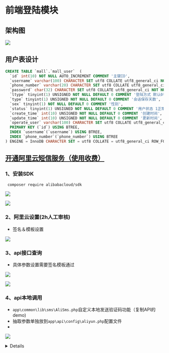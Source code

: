 # 前端登陆模块

## 架构图

![](https://cdn.jsdelivr.net/gh/mumozi/Figure_bed/img/20200614115522.png)

## 用户表设计

```sql
CREATE TABLE `mall`.`mall_user`  (
  `id` int(10) NOT NULL AUTO_INCREMENT COMMENT '主键ID',
  `username` varchar(100) CHARACTER SET utf8 COLLATE utf8_general_ci NOT NULL COMMENT '用户名',
  `phone_number` varchar(20) CHARACTER SET utf8 COLLATE utf8_general_ci NOT NULL COMMENT '手机号',
  `password` char(32) CHARACTER SET utf8 COLLATE utf8_general_ci NOT NULL,
  `ltype` tinyint(1) UNSIGNED NOT NULL DEFAULT 0 COMMENT '登陆方式 默认0手机号登陆 1用户密码登陆',
  `type` tinyint(1) UNSIGNED NOT NULL DEFAULT 0 COMMENT '会话保存天数',
  `sex` tinyint(1) NOT NULL DEFAULT 0 COMMENT '性别',
  `status` tinyint(1) UNSIGNED NOT NULL DEFAULT 0 COMMENT '用户状态 1正常 0待审核 99删除',
  `create_time` int(10) UNSIGNED NOT NULL DEFAULT 0 COMMENT '创建时间',
  `update_time` int(10) UNSIGNED NOT NULL DEFAULT 0 COMMENT '更新时间',
  `operate_user` varchar(100) CHARACTER SET utf8 COLLATE utf8_general_ci NOT NULL COMMENT '操作人',
  PRIMARY KEY (`id`) USING BTREE,
  INDEX `username`(`username`) USING BTREE,
  INDEX `phone_number`(`phone_number`) USING BTREE
) ENGINE = InnoDB CHARACTER SET = utf8 COLLATE = utf8_general_ci ROW_FORMAT = Dynamic;
```

## [开通阿里云短信服务（使用收费）](https://dysms.console.aliyun.com/dysms.htm)

### 1、安装SDK

```bash
 composer require alibabacloud/sdk
```

![](https://cdn.jsdelivr.net/gh/mumozi/Figure_bed/img/20200614125952.png)

![](https://cdn.jsdelivr.net/gh/mumozi/Figure_bed/img/20200614130027.png)

### 2、阿里云设置(2h人工审核)

- 签名＆模板设置

![](https://cdn.jsdelivr.net/gh/mumozi/Figure_bed/img/20200614132355.png)

### 3、api接口查询

- 具体参数设置需要签名模板通过

![](https://cdn.jsdelivr.net/gh/mumozi/Figure_bed/img/20200614132731.png)

![](https://cdn.jsdelivr.net/gh/mumozi/Figure_bed/img/20200614132828.png)

### 4、api本地调用

- `app\common\lib\sms\AliSms.php`自定义本地发送验证码功能（复制API的demo)
- 抽取参数单独放到`app\api\config\aliyun.php`配置文件
- 

![](https://cdn.jsdelivr.net/gh/mumozi/Figure_bed/img/20200614134730.png)

<details>

```php
<?php
//严格模式开启
declare(strict_types=1);
namespace app\common\lib\sms;
use AlibabaCloud\Client\AlibabaCloud;
use AlibabaCloud\Client\Exception\ClientException;
use AlibabaCloud\Client\Exception\ServerException;

class AliSms
{
    /**阿里云发送短信验证码场景
     * @param string $phone
     * @param int $code
     * @return bool
     * @throws ClientException
     */
    public static function sendCode(string $phone, int $code):bool {
        if(empty($phone) || empty($code)) {
            return false;
        }

        AlibabaCloud::accessKeyClient(config("aliyun.access_key_id"), config("aliyun.access_key_secret"))
            ->regionId(config("aliyun.region_id"))
            ->asDefaultClient();

        $templateParam = [
            "code"=>$code,
        ];
        try {
            $result = AlibabaCloud::rpc()
                ->product('Dysmsapi')
                // ->scheme('https') // https | http
                ->version('2017-05-25')
                ->action('SendSms')
                ->method('POST')
                ->host(config("aliyun.host"))
                ->options([
                    'query' => [
                        'RegionId' => "cn-hangzhou",
                        'PhoneNumbers' => $phone,
                        'SignName' => config("aliyun.sign_name"),
                        'TemplateCode' => config("aliyun.template_code"),
                        'TemplateParam' => json_encode($templateParam),
                    ],
                ])
                ->request();
            print_r($result->toArray());
        } catch (ClientException $e) {
            return false;
//            echo $e->getErrorMessage() . PHP_EOL;
        } catch (ServerException $e) {
            return false;
//            echo $e->getErrorMessage() . PHP_EOL;
        }
        return true;
    }
}
```

```php
<?php

return [
    'host' => 'dysmsapi.aliyuncs.com',
    'access_key_id' =>'xxxxx',
    'access_key_secret' =>'xxxxx',
    'region_id' => 'cn-hangzhou',
    'template_code' => 'sms_112121',
    'sign_name' => '商城',
];
```

## API前后端规范（预定义）

![](https://cdn.jsdelivr.net/gh/mumozi/Figure_bed/img/image-20200614135204667.png)

![](https://cdn.jsdelivr.net/gh/mumozi/Figure_bed/img/image-20200614135240562.png)

### 开启路由&定义逻辑方法

- 定义发送短信api路由，用postman工具测试

- 路由层`app\api\route\api.php`

```php
<?php


namespace app\api\route;

use think\facade\Route;

Route::rule("smscode","sms/code","POST");

```

- 控制层`app\api\controller\Sms.php`

```php
<?php

//严格模式开启
declare(strict_types=1);
namespace app\api\controller;


use app\BaseController;

class Sms extends BaseController
{
    public function code() :object {
        return show(config("status.success"), "ok");
    }
}
```

- 测试

![](https://cdn.jsdelivr.net/gh/mumozi/Figure_bed/img/20200614140218.png)

- 逻辑层`app\common\business\Sms.php`

```php
<?php

//严格模式开启
declare(strict_types=1);
namespace app\common\business;


class Sms
{
    public static function sendCode() :bool {
        return true;
    }
}
```

!>其中严格模式开启`declare(strict_types=1);`

## 验证电话号码场景

- 验证规则
- 调用

```php
<?php


namespace app\api\validate;


use think\Validate;

class User extends Validate
{
    protected $rule = [
        'username' =>'require',
        'phone_number' => 'require',
    ];

    protected $message = [
        'username' => '用户名必须',
        'phone_number' => '电话号码必须',
    ];

    protected $scene = [
        'send_code' => ['phone_number'],
    ];
}
```
- 控制层
```php
public function code() :object {

        $phoneNumber = input('param.phone_number','','trim');
        $data = [
            'phone_number' => $phoneNumber,
        ];
        try {
            validate(\app\api\validate\User::class)->scene('send_code')->check($data);
        }catch (ValidateException $e){
            return show(config("status.error"), $e->getError());
        }

        //调用business层数据
        if (SmsBus::sendCode($phoneNumber)) {
            return show(config("status.success"), "发送验证码成功");
        }
        return show(config("status.error"), "发送验证码失败");
    }
```
- 业务逻辑层调用短信接口
```php
<?php

//严格模式开启
declare(strict_types=1);
namespace app\common\business;


use app\common\lib\sms\AliSms;

class Sms
{
    public static function sendCode(string $phoneNumber) :bool {

        //生成随机的4位或者6位验证码
        $code = rand(100000, 999999);
        $sms = AliSms::sendCode($phoneNumber, $code);
        if ($sms) {

            //验证码存放redis。并且给出一个失效时间 1分钟
        }
        return true;
    }
}
```

- 测试成功

![](https://cdn.jsdelivr.net/gh/mumozi/Figure_bed/img/20200615130308.png)

## 开启电话验证码缓存（redis）

- 开启redis缓存服务，默认6379端口

- 从config公共文件拿到缓存复制到应用下
- 修改默认缓存规则
- 添加redis缓存配置

![](https://cdn.jsdelivr.net/gh/mumozi/Figure_bed/img/image-20200615152146063.png)

```php
<?php

// +----------------------------------------------------------------------
// | 缓存设置
// +----------------------------------------------------------------------

return [
    // 默认缓存驱动
    'default' => env('cache.driver', 'redis'),

    // 缓存连接方式配置
    'stores'  => [
        'file' => [
            // 驱动方式
            'type'       => 'File',
            // 缓存保存目录
            'path'       => '',
            // 缓存前缀
            'prefix'     => '',
            // 缓存有效期 0表示永久缓存
            'expire'     => 0,
            // 缓存标签前缀
            'tag_prefix' => 'tag:',
            // 序列化机制 例如 ['serialize', 'unserialize']
            'serialize'  => [],
        ],
       // 更多的缓存连接
        'redis' => [
            'host'       => '192.168.0.113',
            'port'       => 6379,
            'type'       => 'redis',
        ],
    ],
];

```
- 业务层代码（其中配置单独分离出来）
```php
<?php

//严格模式开启
declare(strict_types=1);
namespace app\common\business;


use app\common\lib\sms\AliSms;

class Sms
{
    public static function sendCode(string $phoneNumber) :bool {

        //生成随机的4位或者6位验证码
        $code = rand(100000, 999999);
        cache(config("redis.code_pre").$phoneNumber, $code, config("redis.code_expire"));

        $sms = AliSms::sendCode($phoneNumber, $code);
        if ($sms) {

            //验证码存放redis。并且给出一个失效时间 1分钟
            //1.php是否又redis扩展
            //2.开启服务
            cache(config("redis.code_pre").$phoneNumber, $code, config("redis.code_expire"));
        }
        return $sms;
    }
}
```

- 测试
- ![](https://cdn.jsdelivr.net/gh/mumozi/Figure_bed/img/image-20200615155642006.png)

## 优化-去除common公共方法

- 抽离【生成随机的4位或者6位验证码】功能，单独创建和数字相关的类库方法
- 业务层调用lib下的Num类库
- 控制层传入验证码长度参数

```php
//生成随机的4位或者6位验证码
        $code = Num::getCode($len);
//============================================//
<?php
//记录＆数据相关的类库
declare(strict_types = 1);
namespace app\common\lib;

class Num
{
    /**获取随机4＆6的验证码
     * @param int $len
     * @return int
     */
    public static function getCode(int $len = 4) : int{
        $code = rand(1000, 9999);
        if ($len == 6) {
            $code = rand(100000, 999999);
        }

        return $code;
    }
}
```



!>思想：代码高度耦合。

## 日志排查启动

- 记录保存在runtime文件夹下对应应用下

```php
Log::info("alisms-sendCode-result".json_encode($result->toArray()));

 Log::error("alisms-sendCode-ClientException".$e->getErrorMessage());

 Log::error("alisms-sendCode-ServerException".$e->getErrorMessage());
```

## Nginx的日志qps分析

```bash
cat tp6.mall.com.access.log | awk '{print $4}' | uniq -c | sort -r
```

## 工厂模式+反射

- 公共lib类`app\common\lib\ClassArr.php`
- 类库里初始化调用插件的数组(例如短信服务接口)
- 编写工厂模式调用（参数判断返回是类库还是静态对象）

```php
<?php


namespace app\common\lib;


class ClassArr
{
    public static function smsClassStat() {
        return [
            'ali' => 'app\common\lib\sms\AliSms',
            'baidu' => 'app\common\lib\sms\BaiduSms',

        ];
    }

    public static function uploadClassStat() {
        return [
          'text' =>  'xxx',
          'image' => 'xxx',
        ];
    }

    public static function initClass($type, $classs, $params = [], $needInstance = false) {
        //如果工厂模式调用的方法是静态的，这里返回类库AliSms
        //非静态则返回对象
        if (!array_key_exists($type, $classs)) {
            return false;
        }
        $className = $classs[$type];
        //new ReflectionClass('A’） => 建立A反射类
        //->newInstanceArgs($args) => 相当于实例化对象
        return $needInstance = true ?(new \ReflectionClass($className))->newInstanceArgs($params) : $className;

    }

}
```

- 业务层代码变更

```php
<?php

//严格模式开启
declare(strict_types=1);
namespace app\common\business;


use app\common\lib\ClassArr;
use app\common\lib\Num;
use app\common\lib\sms\AliSms;

class Sms
{
    public static function sendCode(string $phoneNumber, int $len, string $type = 'ali') :bool {

        //生成随机的4位或者6位验证码
        $code = Num::getCode($len);

        //$sms = AliSms::sendCode($phoneNumber, $code);
        //工厂模式调用反射
        $classStats = ClassArr::smsClassStat();
        $classObj = ClassArr::initClass($type, $classStats);
        $sms = $classObj::sendCode($phoneNumber, $code);

        if ($sms) {

            //验证码存放redis。并且给出一个失效时间 1分钟
            //1.php是否又redis扩展
            //2.开启服务
            cache(config("redis.code_pre").$phoneNumber, $code, config("redis.code_expire"));
        }
        return $sms;
    }
}
```

!>出现报错来源于`app\api\exception\Http.php`，实际定位具体错误到runtime日志里面排查error标记。

> 举一反三其他短信SDK可以参考阿里云实现。另外工厂模式可以分流发短信。

## 前端用户登陆逻辑开发

- 定义登陆场景验证
- 获取控制层参数值进行场景验证
- 异常添加自定义状态码

<details>

```php
<?php


namespace app\api\validate;


use think\Validate;

class User extends Validate
{
    protected $rule = [
        'username' =>'require',
        'phone_number' => 'require',
        'code' => 'require|number|min:4',
        'type'=> 'require|in:1,2',
//        'type'=> ["require","in"=>"1,2"],两种不同写法

    ];

    protected $message = [
        'username' => '用户名必须',
        'phone_number' => '电话号码必须',
        'code.require' => '短信验证码必须',
        'code.number' => '短信验证码必须为数字',
        'code.min' => '短信验证码长度不得低于4',
        'type.require' => '类型必须',
        'type.in' => '类型数值错误',
    ];

    protected $scene = [
        'send_code' => ['phone_number'],
        'login' => ['phone_number', 'code', 'type'],
    ];
}
```

- 控制层登陆

```php
<?php

declare(strict_types=1);
namespace app\api\controller;


use app\api\validate\User;
use app\BaseController;

class Login extends BaseController
{
    public function index() : object {
        $phoneNumber = $this->request->param("phone_number", "" , "trim");
        $code = input("param.code", 0, "intval");
        $type = input("param.type", 0, "intval");
        //参数校验
        $data = [
            'phone_number' => $phoneNumber,
            'code' => $code,
            'type' =>  $type,
        ];

        $validate = new User();
        if(!$validate->scene("login")->check($data)){
            return show(config("status.error"),$validate->getError());
        }


        return show(config("status.success"),$validate->getError());
    }
}
```

- 业务层`app\common\business\User.php`
- 添加用户模型层`app\common\model\mysql\User.php`

```php
<?php


namespace app\common\business;
use app\common\model\mysql\User as UserMode;
use think\Exception;

class User
{
    public $userObj = null;
    public function __construct()
    {
        $this->userObj = new UserMode();
    }

    public function login($data) {
        $redisCode = cache(config("redis_code_pre").$data['phone_number']);
        if (empty($redisCode) || $redisCode != $data['code']){
            throw new Exception("不存在该验证码", config("status.code_not_found"));
        }
    }
}
```

- 数据模型类

```php
<?php


namespace app\common\model\mysql;


use think\Model;

class User extends Model
{

    /**自动生成写入时间
     * @var bool
     */
    protected $autoWriteTimestamp = true;
    /**
     * 根据手机号获取用户表的数据
     * @param $phoneNumber
     * @return array|bool|Model|null
     * @throws \think\db\exception\DataNotFoundException
     * @throws \think\db\exception\DbException
     * @throws \think\db\exception\ModelNotFoundException
     */
    public function getUserByPhoneNumber($phoneNumber) {
        if (empty($phoneNumber)) {
            return false;
        }

        $where = [
            "phone_number" => trim($phoneNumber),
        ];

        $result = $this->where($where)->find();
        return $result;
    }

    /**更新信息
     * @param $id
     * @param $data
     * @return AdminUser|bool
     */
    public function updateById($id, $data) {
        $id = intval($id);
        if (empty($id) || empty($data) || !is_array($data)) {
            return false;
        }

        $where = [
            'id' => $id,
        ];

        return $this->where($where)->save($data);
    }

}
```

!>`  protected $autoWriteTimestamp = true;`自动开启时间

- 异常补充获取code码

```php
<?php
namespace app\api\exception;

use http\Exception;
use think\exception\Handle;
use think\Response;
use Throwable;

Class Http extends Handle {

    public $httpStatus = 500;

    /**
     * Render an exception into an HTTP response.
     *
     * @access public
     * @param \think\Request   $request
     * @param Throwable $e
     * @return Response
     */
    public function render($request, Throwable $e): Response
    {
        //补充异常获取
        if($e instanceof \think\Exception){
            return show($e->getCode(), $e->getMessage());
        }

        if(method_exists($e, "getStatusCode")){
            $httpStatus = $e->getStatusCode();
        } else{
            $httpStatus = $this->httpStatus;
        }
        // 添加自定义异常处理机制
        return show(config("status.error"), $e->getMessage(), [], $httpStatus);
    }
}
```

- 报错检查

![](https://cdn.jsdelivr.net/gh/mumozi/Figure_bed/img/20200616012805.png)

根据提示查找出问题，这里是由于数据库字段默认值未设置缘故。

检查成功需要关闭错误异常，优化报错信息。`throw new Exception("数据库内部异常");`对外不暴露内部错误信息。

```php
<?php


namespace app\common\business;
use app\common\model\mysql\User as UserMode;
use think\Exception;

class User
{
    public $userObj = null;
    public function __construct()
    {
        $this->userObj = new UserMode();
    }

    public function login($data) {
        $redisCode = cache(config("redis.code_pre").$data['phone_number']);
        if (empty($redisCode) || $redisCode != $data['code']){
            throw new Exception("不存在该验证码", config("status.code_not_found"));
        }
        //需要去判断表里是否有用户信息
        //生成token
        $user = $this->userObj->getUserByPhoneNumber($data['phone_number']);

        if (!$user) {
            $userName = "sugar商-".$data['phone_number'];
            $userData = [
                'username' => $userName,
                'phone_number' => $data['phone_number'],
                'type' => $data['type'],
                'status' => config("status.mysql.table_normal"),
            ];
            try {
                $this->userObj->save($userData);
                $userId = $this->userObj->id;
            }catch ( \Exception $e){
                throw new Exception("数据库内部异常");
            }

        }
        return true;
    }
}
```

7-15